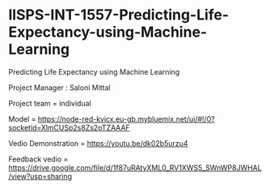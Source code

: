 # llSPS-INT-1557-Predicting-Life-Expectancy-using-Machine-Learning

Predicting Life Expectancy using Machine Learning

Project Manager : Saloni Mittal

Project team = individual

Model = https://node-red-kvicx.eu-gb.mybluemix.net/ui/#!/0?socketid=XlmCUSp2s8Zs2pTZAAAF


Vedio Demonstration = https://youtu.be/dk02b5urzu4


Feedback vedio = https://drive.google.com/file/d/1f87uRAtyXML0_RV1XWS5_SWnWP8JWHAL/view?usp=sharing
